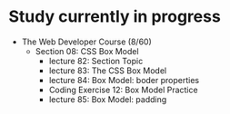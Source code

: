 # Study currently in progress

  - The Web Developer Course (8/60)
    - Section 08: CSS Box Model
      - lecture 82: Section Topic
      - lecture 83: The CSS Box Model
      - lecture 84: Box Model: boder properties
      - Coding Exercise 12: Box Model Practice
      - lecture 85: Box Model: padding

